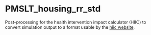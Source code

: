 # PMSLT_housing_rr_std

Post-processing for the health intervention impact calculator (HIIC) to convert simulation output to a format usable by the [hiic website](https://hicc-prototype.web.app/).
